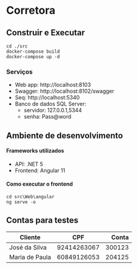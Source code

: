 # Corretora
    
## Construir e Executar
```
cd ./src
docker-compose build
docker-compose up -d
```
### Serviços

- Web app: http://localhost:8103
- Swagger: http://localhost:8102/swagger
- Seq: http://localhost:5340
- Banco de dados SQL Server: 
  - servidor: 127.0.0.1,5344
  - senha: Pass@word
  
  
## Ambiente de desenvolvimento

#### Frameworks utilizados
 - API: .NET 5
- Frontend: Angular 11
#### Como executar o frontend
```
cd src\Web\angular
ng serve -o
```

## Contas para testes


| Cliente            | CPF           | Conta   |
| -------------------|:-------------:| -------:|
| José da Silva      | 92414263067   | 300123  |
| Maria de Paula     | 60849126053   | 204125  |

